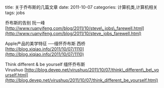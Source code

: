 title: 关于乔布斯的几篇文章
date: 2011-10-07
categories: 计算机类,计算机相关
tags: jobs

乔布斯的告别 阮一峰[http://www.ruanyifeng.com/blog/2011/10/steve\_jobs\_farewell.html](http://www.ruanyifeng.com/blog/2011/10/steve_jobs_farewell.html)

Apple产品的美学特征 ──缅怀乔布斯 西桥 [http://blog.xiqiao.info/2011/10/07/1110](http://blog.xiqiao.info/2011/10/07/1110)

Think different & be yourself 缅怀乔布斯 Virushuo [http://blog.devep.net/virushuo/2011/10/07/think\_different\_be\_yourself.html](http://blog.devep.net/virushuo/2011/10/07/think_different_be_yourself.html)
